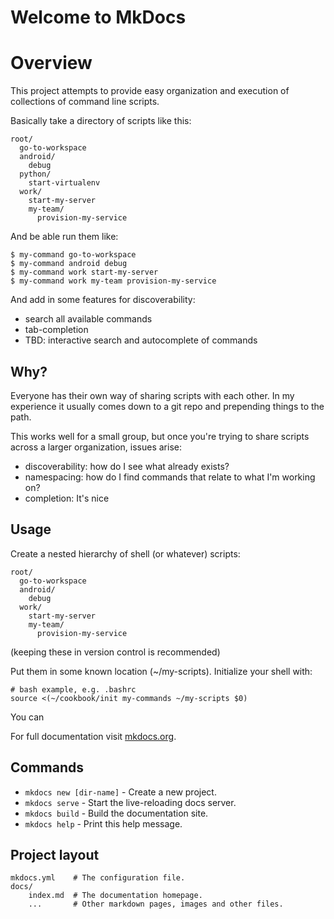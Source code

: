 # Welcome to MkDocs

# Overview

This project attempts to provide easy organization
and execution of collections of command line scripts.

Basically take a directory of scripts like this:

```
root/
  go-to-workspace
  android/
    debug
  python/
    start-virtualenv
  work/
    start-my-server
    my-team/
      provision-my-service
```

And be able run them like:

```
$ my-command go-to-workspace
$ my-command android debug
$ my-command work start-my-server
$ my-command work my-team provision-my-service
```

And add in some features for discoverability:

* search all available commands
* tab-completion
* TBD: interactive search and autocomplete of commands

## Why?

Everyone has their own way of sharing scripts with each other. In my experience it usually comes down to a git repo and prepending things to the path.

This works well for a small group, but once you're trying to share scripts across a larger organization, issues arise:

* discoverability: how do I see what already exists?
* namespacing: how do I find commands that relate to what I'm working on?
* completion: It's nice

## Usage

Create a nested hierarchy of shell (or whatever) scripts:

```
root/
  go-to-workspace
  android/
    debug
  work/
    start-my-server
    my-team/
      provision-my-service
```

(keeping these in version control is recommended)

Put them in some known location (~/my-scripts). Initialize your shell with:

```
# bash example, e.g. .bashrc
source <(~/cookbook/init my-commands ~/my-scripts $0)
```






You can 


For full documentation visit [mkdocs.org](https://mkdocs.org).

## Commands

* `mkdocs new [dir-name]` - Create a new project.
* `mkdocs serve` - Start the live-reloading docs server.
* `mkdocs build` - Build the documentation site.
* `mkdocs help` - Print this help message.

## Project layout

    mkdocs.yml    # The configuration file.
    docs/
        index.md  # The documentation homepage.
        ...       # Other markdown pages, images and other files.
